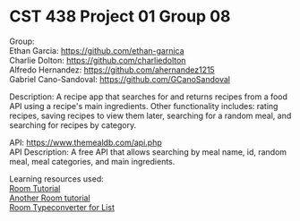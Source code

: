 # CST 438 Project 01 Group 08
Group: <br>
Ethan Garcia: https://github.com/ethan-garnica <br>
Charlie Dolton: https://github.com/charliedolton <br>
Alfredo Hernandez: https://github.com/ahernandez1215 <br>
Gabriel Cano-Sandoval: https://github.com/GCanoSandoval <br>

Description: A recipe app that searches for and returns recipes from a food API using a recipe's main ingredients. Other functionality includes: rating recipes, saving recipes to view them later, searching for a random meal, and searching for recipes by category. <br>

API: https://www.themealdb.com/api.php <br>
API Description: A free API that allows searching by meal name, id, random meal, meal categories, and main ingredients.

Learning resources used: <br>
[Room Tutorial](https://codinginflow.com/tutorials/android/room-viewmodel-livedata-recyclerview-mvvm/part-1-introduction) <br>
[Another Room tutorial](http://thetechnocafe.com/how-to-use-room-in-android-all-you-need-to-know-to-get-started/)<br>
[Room Typeconverter for List](https://medium.com/@toddcookevt/android-room-storing-lists-of-objects-766cca57e3f9)
